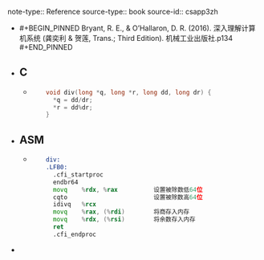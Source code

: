 note-type:: Reference
source-type:: book
source-id:: csapp3zh

- #+BEGIN_PINNED
  Bryant, R. E., & O’Hallaron, D. R. (2016). 深入理解计算机系统 (龚奕利 & 贺莲, Trans.; Third Edition). 机械工业出版社.p134
  #+END_PINNED
- ## C
	- ``` C
	  	  void div(long *q, long *r, long dd, long dr) {
	  	    *q = dd/dr;
	  	    *r = dd%dr;
	  	  }
	  ```
- ## ASM
	- ``` asm
	  	  div:
	  	  .LFB0:
	  	  	.cfi_startproc
	  	  	endbr64
	  	  	movq	%rdx, %rax			设置被除数低64位
	  	  	cqto						设置被除数高64位
	  	  	idivq	%rcx
	  	  	movq	%rax, (%rdi)		将商存入内存
	  	  	movq	%rdx, (%rsi)		将余数存入内存
	  	  	ret
	  	  	.cfi_endproc
	  ```
-